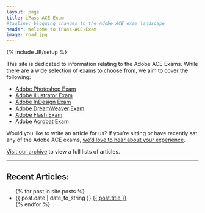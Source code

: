 ```yaml
---
layout: page
title: iPass ACE Exam
#tagline: blogging changes to the Adobe ACE exam landscape
header: Welcome to iPass-ACE-Exam
image: road.jpg
---
```

{% include JB/setup %}

This site is dedicated to information relating to the Adobe ACE Exams.  While there are a wide selection of <a href="http://www.pearsonvue.com/adobe/exams" target="_blank" rel="external">exams to choose from</a>, we aim to cover the following:

- [Adobe Photoshop Exam](/tags.html#Photoshop-ref)
- [Adobe Illustrator Exam](/tags.html#Illustrator-ref)
- [Adobe InDesign Exam](/tags.html#InDesign-ref)
- [Adobe DreamWeaver Exam](/tags.html#DreamWeaver-ref)
- [Adobe Flash Exam](/tags.html#Flash-ref)
- [Adobe Acrobat Exam](/tags.html#Acrobat-ref)

Would you like to write an article for us?  If you’re sitting or have recently sat any of the Adobe ACE exams, <a href="https://www.ipassexam.com/contact?subject=iPass-ACE-Exam%20Article-Idea&message=" target="_blank" ref="external">we’d love to hear about your experience</a>. 

[Visit our archive](/archive.html) to view a full lists of articles.

<hr />

Recent Articles:
----------------


<ul class="list-group" style="margin-top: 15px;">
  {% for post in site.posts %}
    <li class="list-group-item">
    	<span class="badge pull-right">{{ post.date | date_to_string }}</span> <a href="{{ BASE_PATH }}{{ post.url }}">{{ post.title }}</a>
    </li>
  {% endfor %}
</ul>



